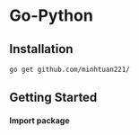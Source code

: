 # Go-Python

## Installation
```bash
go get github.com/minhtuan221/
```

## Getting Started

#### Import package
